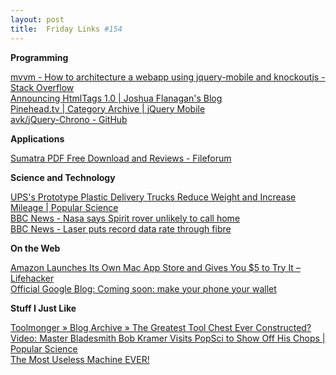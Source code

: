 ```yaml
---
layout: post
title:  Friday Links #154
---
```

**Programming**

[mvvm - How to architecture a webapp using jquery-mobile and knockoutjs - Stack Overflow](http://stackoverflow.com/questions/6089727/how-to-architecture-a-webapp-using-jquery-mobile-and-knockoutjs)   
[Announcing HtmlTags 1.0 | Joshua Flanagan's Blog](http://lostechies.com/joshuaflanagan/2011/05/22/announcing-htmltags-1-0/)   
[Pinehead.tv | Category Archive | jQuery Mobile](http://tuts.pinehead.tv/category/jquery/jquery-mobile)   
[avk/jQuery-Chrono - GitHub](https://github.com/avk/jQuery-Chrono)

**Applications**

[Sumatra PDF Free Download and Reviews - Fileforum](http://fileforum.betanews.com/detail/Sumatra-PDF/1177957646/1)

**Science and Technology**

[UPS's Prototype Plastic Delivery Trucks Reduce Weight and Increase Mileage | Popular Science](http://www.popsci.com/cars/article/2011-05/upss-prototype-plastic-delivery-trucks-reduce-weight-and-increase-mileage)   
[BBC News - Nasa says Spirit rover unlikely to call home](http://www.bbc.co.uk/news/science-environment-13539406)   
[BBC News - Laser puts record data rate through fibre](http://www.bbc.co.uk/news/science-environment-13469924)   


**On the Web**

[Amazon Launches Its Own Mac App Store and Gives You $5 to Try It – Lifehacker](http://lifehacker.com/5805964/amazon-launches-its-own-mac-app-store-and-gives-you-5-to-try-it)   
[Official Google Blog: Coming soon: make your phone your wallet](http://googleblog.blogspot.com/2011/05/coming-soon-make-your-phone-your-wallet.html)

**Stuff I Just Like**

[Toolmonger » Blog Archive » The Greatest Tool Chest Ever Constructed?](http://toolmonger.com/2011/05/25/the-greatest-tool-chest-ever-constructed/)   
[Video: Master Bladesmith Bob Kramer Visits PopSci to Show Off His Chops | Popular Science   
](http://www.popsci.com/gadgets/article/2011-05/video-master-bladesmith-bob-kramer-visits-popsci-shows-his-chops)[The Most Useless Machine EVER!](http://www.instructables.com/id/The-Most-Useless-Machine/)
